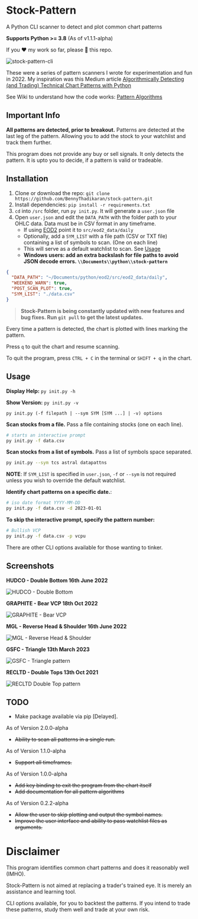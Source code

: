 # Stock-Pattern

A Python CLI scanner to detect and plot common chart patterns

**Supports Python >= 3.8** (As of v1.1.1-alpha)

If you :heart: my work so far, please :star2: this repo.

![stock-pattern-cli](https://res.cloudinary.com/doyu4uovr/image/upload/s--9HW6Yk6D--/c_scale,f_auto,w_700/v1702918851/stock-pattern/stock-pattern-cli_bzd7ze.png)

These were a series of pattern scanners I wrote for experimentation and fun in 2022. My inspiration was this Medium article [Algorithmically Detecting (and Trading) Technical Chart Patterns with Python](https://medium.com/automation-generation/algorithmically-detecting-and-trading-technical-chart-patterns-with-python-c577b3a396ed)

See Wiki to understand how the code works: [Pattern Algorithms](https://github.com/BennyThadikaran/stock-pattern/wiki/Pattern-Algorithms)

## Important Info

**All patterns are detected, prior to breakout.** Patterns are detected at the last leg of the pattern. Allowing you to add the stock to your watchlist and track them further.

This program does not provide any buy or sell signals. It only detects the pattern. It is upto you to decide, if a pattern is valid or tradeable.

## Installation

1. Clone or download the repo: `git clone https://github.com/BennyThadikaran/stock-pattern.git`
2. Install dependencies: `pip install -r requirements.txt`
3. `cd` into `/src` folder, run `py init.py`. It will generate a `user.json` file
4. Open `user.json` and edit the `DATA_PATH` with the folder path to your OHLC data. Data must be in CSV format in any timeframe.
   - If using [EOD2](https://github.com/BennyThadikaran/eod2) point it to `src/eod2_data/daily`
   - Optionally, add a `SYM_LIST` with a file path (CSV or TXT file) containing a list of symbols to scan. (One on each line)
   - This will serve as a default watchlist to scan. See [Usage](#usage)
   - **Windows users: add an extra backslash for file paths to avoid JSON decode errors. `\\Documents\\python\\stock-pattern`**


```json
{
  "DATA_PATH": "~/Documents/python/eod2/src/eod2_data/daily",
  "WEEKEND_WARN": true,
  "POST_SCAN_PLOT": true,
  "SYM_LIST": "./data.csv"
}
```

> **Stock-Pattern is being constantly updated with new features and bug fixes. Run `git pull` to get the latest updates.**

Every time a pattern is detected, the chart is plotted with lines marking the pattern.

Press `q` to quit the chart and resume scanning.

To quit the program, press `CTRL + C` in the terminal or `SHIFT + q` in the chart.

## Usage

**Display Help:** `py init.py -h`

**Show Version:** `py init.py -v`

`py init.py (-f filepath | --sym SYM [SYM ...] | -v) options`

**Scan stocks from a file.** Pass a file containing stocks (one on each line).

```bash
# starts an interactive prompt
py init.py -f data.csv
```

**Scan stocks from a list of symbols.** Pass a list of symbols space separated.

```bash
py init.py --sym tcs astral datapattns
```

**NOTE**: If `SYM_LIST` is specified in `user.json`, `-f` or `--sym` is not required unless you wish to override the default watchlist.

**Identify chart patterns on a specific date.**:

```bash
# iso date format YYYY-MM-DD
py init.py -f data.csv -d 2023-01-01
```

**To skip the interactive prompt, specify the pattern number:**

```bash
# Bullish VCP
py init.py -f data.csv -p vcpu
```

There are other CLI options available for those wanting to tinker.

## Screenshots

**HUDCO - Double Bottom 16th June 2022**

![HUDCO - Double Bottom](https://res.cloudinary.com/doyu4uovr/image/upload/s--nQ10RsSG--/c_scale,f_auto,w_700/v1702918851/stock-pattern/hudco-double-bottom_dtcvwj.png)

**GRAPHITE - Bear VCP 18th Oct 2022**

![GRAPHITE - Bear VCP](https://res.cloudinary.com/doyu4uovr/image/upload/s--LLToQmNv--/c_scale,f_auto,w_700/v1702918851/stock-pattern/graphite-bear-vcp_yi7cmv.png)

**MGL - Reverse Head & Shoulder 16th June 2022**

![MGL - Reverse Head & Shoulder](https://res.cloudinary.com/doyu4uovr/image/upload/s--RsyvqU2E--/c_scale,f_auto,w_700/v1702918852/stock-pattern/mgl-reverse-hns_pwkmel.png)

**GSFC - Triangle 13th March 2023**

![GSFC - Triangle pattern](https://res.cloudinary.com/doyu4uovr/image/upload/s--oiNVrg8u--/c_scale,f_auto,w_700/v1702918851/stock-pattern/gsfc-triangle_j32yi3.png)

**RECLTD - Double Tops 13th Oct 2021**

![RECLTD Double Top pattern](https://res.cloudinary.com/doyu4uovr/image/upload/s--lFTiRydt--/c_scale,f_auto,w_700/v1702918852/stock-pattern/recltd-double-top_accoad.png)

## TODO

- Make package available via pip [Delayed].

As of Version 2.0.0-alpha
- ~~Ability to scan all patterns in a single run.~~

As of Version 1.1.0-alpha

- ~~Support all timeframes.~~

As of Version 1.0.0-alpha

- ~~Add key binding to exit the program from the chart itself~~
- ~~Add documentation for all pattern algorithms~~

As of Version 0.2.2-alpha

- ~~Allow the user to skip plotting and output the symbol names.~~
- ~~Improve the user interface and ability to pass watchlist files as arguments.~~

# Disclaimer

This program identifies common chart patterns and does it reasonably well (IMHO).

Stock-Pattern is not aimed at replacing a trader's trained eye. It is merely an assistance and learning tool.

CLI options available, for you to backtest the patterns. If you intend to trade these patterns, study them well and trade at your own risk.
